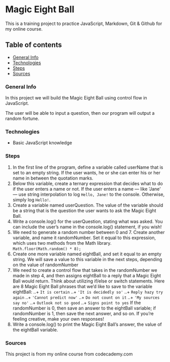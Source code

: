 # Magic Eight Ball

This is a training project to practice JavaScript, Markdown, Git & Github for my online course.

## Table of contents

+ [General Info](#General-Info)
+ [Technologies](#Technologies)
+ [Steps](#Steps)
+ [Sources](#Sources)

### General Info

In this project we will build the Magic Eight Ball using control flow in JavaScript.

The user will be able to input a question, then our program will output a random fortune.

### Technologies

+ Basic JavaScript knowledge

### Steps

1. In the first line of the program, define a variable called userName that is set to an empty string. If the user wants, he or she can enter his or her name in between the quotation marks.
2. Below this variable, create a ternary expression that decides what to do if the user enters a name or not. If the user enters a name — like 'Jane' — use string interpolation to log `Hello, Jane!` to the console. Otherwise, simply log `Hello!`.
3. Create a variable named userQuestion. The value of the variable should be a string that is the question the user wants to ask the Magic Eight Ball.
4. Write a console.log() for the userQuestion, stating what was asked. You can include the user’s name in the console.log() statement, if you wish!
5. We need to generate a random number between 0 and 7. Create another variable, and name it randomNumber. Set it equal to this expression, which uses two methods from the Math library. `Math.floor(Math.random() * 8);`
6. Create one more variable named eightBall, and set it equal to an empty string. We will save a value to this variable in the next steps, depending on the value of randomNumber
7. We need to create a control flow that takes in the randomNumber we made in step 4, and then assigns eightBall to a reply that a Magic Eight Ball would return. Think about utilizing if/else or switch statements. Here are 8 Magic Eight Ball phrases that we’d like to save to the variable eightBall:
..+ `It is certain`
..+ `'It is decidedly so'`
..+ `Reply hazy try again`
..+ `'Cannot predict now'`
..+ `Do not count on it`
..+ `'My sources say no'`
..+ `Outlook not so good`
..+ `Signs point to yes`
If the randomNumber is 0, then save an answer to the eightBall variable; if randomNumber is 1, then save the next answer, and so on. If you’re feeling creative, make your own responses!
8. Write a console.log() to print the Magic Eight Ball’s answer, the value of the eightBall variable.

### Sources

This project is from my online course from codecademy.com
